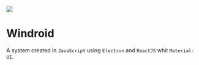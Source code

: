 
![](https://github.com/MarcosMD09/Windroid/blob/main/windroid_banner.svg)
# Windroid
A system created in `JavaScript` using `Electron` and `ReactJS` whit `Material-UI`.
